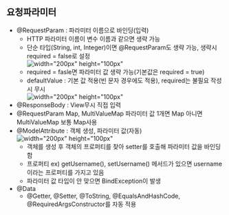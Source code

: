 ## **요청파라미터**  
* @RequestParam : 파라미터 이름으로 바인딩(입력)  
  * HTTP 파라미터 이름이 변수 이름과 같으면 생략 가능  
  * 단순 타입(String, int, Integer)이면 @RequestParam도 생략 가능, 생략시 required = false로 설정  
    ![width="200px" height="100px"](https://user-images.githubusercontent.com/97818720/162443405-37651a8a-f13a-4533-bc7c-53c9d5e9fd48.png)
  * required = fasle면 파라미터 값 생략 가능(기본값은 required = true)  
  * defaultValue : 기본 값 적용(빈 문자 경우에도 적용), required는 불필요 작성시 무시  
    ![width="200px" height="100px"](https://user-images.githubusercontent.com/97818720/162443628-19d9acfe-1e4c-4ec7-a854-489938da5bf6.png)     
* @ResponseBody : View무시 직접 입력  
* @RequestParam Map, MultiValueMap 파라미터 값 1개면 Map 아니면 MultiValueMap 보통 Map사용  
* @ModelAttribute : 객체 생성, 파라미터 값(자동)  
   ![width="200px" height="100px"](https://user-images.githubusercontent.com/97818720/162445445-81b2c08c-7cac-4a95-94e6-3090e67d0e6e.png)
  * 객체를 생성 후 객체의 프로퍼티를 찾아 setter를 호출해 파라미터 값을 바인딩 함  
  * 프로퍼티 ex) getUsername(), setUsername() 메서드가 있으면 username이라는 프로퍼티를 가지고 있음  
  * 파라미터 값 타입이 안 맞으면 BindException이 발생  
* @Data  
  * @Getter, @Setter, @ToString, @EqualsAndHashCode, @RequiredArgsConstructor를 자동 적용 
